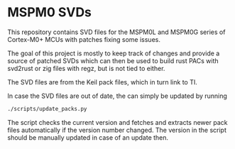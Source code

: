 # MSPM0 SVDs

This repository contains SVD files for the MSPM0L and MSPM0G series of Cortex-M0+ MCUs with patches fixing some issues.

The goal of this project is mostly to keep track of changes and provide a source of patched SVDs which can then be used to build
rust PACs with svd2rust or zig files with regz, but is not tied to either.

The SVD files are from the Keil pack files, which in turn link to TI.

In case the SVD files are out of date, the can simply be updated by running

```sh
./scripts/update_packs.py
```

The script checks the current version and fetches and extracts newer pack files automatically if the version number changed.
The version in the script should be manually updated in case of an update then.
